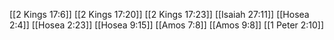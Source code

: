 [[2 Kings 17:6]]
[[2 Kings 17:20]]
[[2 Kings 17:23]]
[[Isaiah 27:11]]
[[Hosea 2:4]]
[[Hosea 2:23]]
[[Hosea 9:15]]
[[Amos 7:8]]
[[Amos 9:8]]
[[1 Peter 2:10]]
